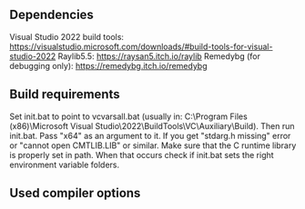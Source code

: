 ## Dependencies
Visual Studio 2022 build tools: https://visualstudio.microsoft.com/downloads/#build-tools-for-visual-studio-2022
Raylib5.5: https://raysan5.itch.io/raylib
Remedybg (for debugging only): https://remedybg.itch.io/remedybg

## Build requirements
Set init.bat to point to vcvarsall.bat (usually in: C:\Program Files (x86)\Microsoft Visual Studio\2022\BuildTools\VC\Auxiliary\Build\).
Then run init.bat. Pass "x64" as an argument to it.
If you get "stdarg.h missing" error or "cannot open CMTLIB.LIB" or similar. Make sure that the C runtime library is properly set in path.
When that occurs check if init.bat sets the right environment variable folders.

## Used compiler options
